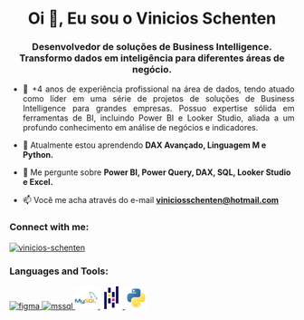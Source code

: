 <h1 align="center">Oi 👋, Eu sou o Vinicios Schenten</h1>
<h3 align="center">Desenvolvedor de soluções de Business Intelligence. Transformo dados em inteligência para diferentes áreas de negócio.</h3>


  - <p align="justify">🔭 +4 anos de experiência profissional na área de dados, tendo atuado como líder em uma série de projetos de soluções de Business Intelligence para grandes empresas.  Possuo expertise sólida em ferramentas de BI, incluindo Power BI e Looker Studio, aliada a um profundo conhecimento em análise de negócios e indicadores.</p>

  - 🌱 Atualmente estou aprendendo **DAX Avançado, Linguagem M e Python.**

  - 💬 Me pergunte sobre **Power BI, Power Query, DAX, SQL, Looker Studio e Excel.**

  - 📫 Você me acha através do e-mail **viniciosschenten@hotmail.com**


<h3 align="left">Connect with me:</h3>
<p align="left">
<a href="https://linkedin.com/in/vinicios-schenten" target="blank"><img align="center" src="https://raw.githubusercontent.com/rahuldkjain/github-profile-readme-generator/master/src/images/icons/Social/linked-in-alt.svg" alt="vinicios-schenten" height="30" width="40" /></a>
</p>

<h3 align="left">Languages and Tools:</h3>
<p align="left"> <a href="https://www.figma.com/" target="_blank" rel="noreferrer"> <img src="https://www.vectorlogo.zone/logos/figma/figma-icon.svg" alt="figma" width="40" height="40"/> </a> <a href="https://www.microsoft.com/en-us/sql-server" target="_blank" rel="noreferrer"> <img src="https://www.svgrepo.com/show/303229/microsoft-sql-server-logo.svg" alt="mssql" width="40" height="40"/> </a> <a href="https://www.mysql.com/" target="_blank" rel="noreferrer"> <img src="https://raw.githubusercontent.com/devicons/devicon/master/icons/mysql/mysql-original-wordmark.svg" alt="mysql" width="40" height="40"/> </a> <a href="https://pandas.pydata.org/" target="_blank" rel="noreferrer"> <img src="https://raw.githubusercontent.com/devicons/devicon/2ae2a900d2f041da66e950e4d48052658d850630/icons/pandas/pandas-original.svg" alt="pandas" width="40" height="40"/> </a> <a href="https://www.python.org" target="_blank" rel="noreferrer"> <img src="https://raw.githubusercontent.com/devicons/devicon/master/icons/python/python-original.svg" alt="python" width="40" height="40"/> </a> </p>
